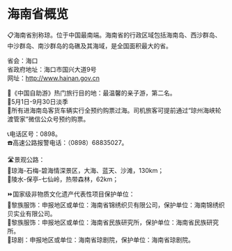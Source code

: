 # 海南省概览  
📋海南省别称琼。位于中国最南端。海南省的行政区域包括海南岛、西沙群岛、中沙群岛、南沙群岛的岛礁及其海域，是全国面积最大的省。  
  
省会：海口  
省政府地址：海口市国兴大道9号  
网址：http://www.hainan.gov.cn  
  
🧾《中国自助游》热门旅行目的地：最温馨的亲子游，第二名。  
🧭5月1日-9月30日淡季  
🚌所有进海南岛客货车辆实行全预约购票过海。司机旅客可提前通过“琼州海峡轮渡管家”微信公众号预约购票。

📞电话区号：0898。  
☎️高速公路报警电话：（0898）68835027。  
  
🛣️景观公路：  
🔸琼海-石梅-碧海情深景区，大海、蓝天、沙滩，130km；  
🔸陵水-保亭-七仙岭，热带森林，62km；  
  
⏩国家级非物质文化遗产代表性项目保护单位：  
🔸黎族服饰：申报地区或单位：海南省锦绣织贝有限公司，保护单位：海南锦绣织贝实业有限公司。    
🔸黎族服饰：申报地区或单位：海南省民族研究所，保护单位：海南省民族研究所。    
🔸琼剧：申报地区或单位：海南省琼剧院，保护单位：海南省琼剧院。  